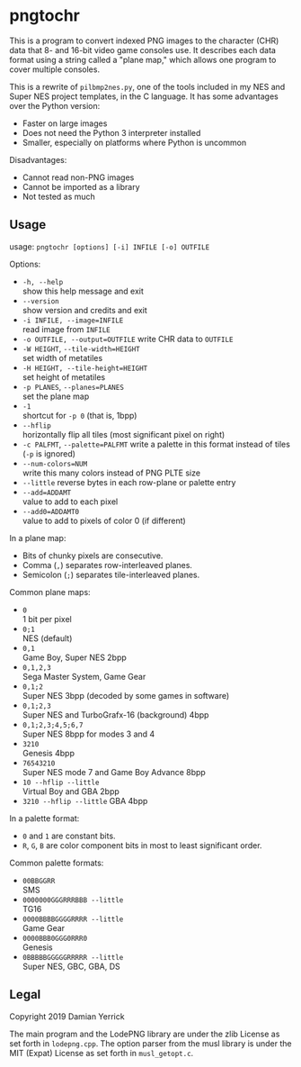 pngtochr
========

This is a program to convert indexed PNG images to the character
(CHR) data that 8- and 16-bit video game consoles use.  It describes
each data format using a string called a "plane map," which allows
one program to cover multiple consoles.

This is a rewrite of `pilbmp2nes.py`, one of the tools included in
my NES and Super NES project templates, in the C language.  It has
some advantages over the Python version:

- Faster on large images
- Does not need the Python 3 interpreter installed
- Smaller, especially on platforms where Python is uncommon

Disadvantages:

- Cannot read non-PNG images
- Cannot be imported as a library
- Not tested as much

Usage
-----
usage: `pngtochr [options] [-i] INFILE [-o] OUTFILE`

Options:
- `-h, --help`  
  show this help message and exit
- `--version`  
  show version and credits and exit
- `-i INFILE, --image=INFILE`  
  read image from `INFILE`
- `-o OUTFILE, --output=OUTFILE`
  write CHR data to `OUTFILE`  
- `-W HEIGHT`, `--tile-width=HEIGHT`  
  set width of metatiles
- `-H HEIGHT, --tile-height=HEIGHT`  
  set height of metatiles
- `-p PLANES`, `--planes=PLANES`  
  set the plane map
- `-1`  
  shortcut for `-p 0` (that is, 1bpp)
- `--hflip`  
  horizontally flip all tiles (most significant pixel on right)
- `-c PALFMT`, `--palette=PALFMT`
  write a palette in this format instead of tiles (`-p` is ignored)
- `--num-colors=NUM`  
  write this many colors instead of PNG PLTE size
- `--little`
  reverse bytes in each row-plane or palette entry
- `--add=ADDAMT`  
  value to add to each pixel
- `--add0=ADDAMT0`  
  value to add to pixels of color 0 (if different)

In a plane map:
- Bits of chunky pixels are consecutive.
- Comma (`,`) separates row-interleaved planes.
- Semicolon (`;`) separates tile-interleaved planes.

Common plane maps:
- `0`  
  1 bit per pixel
- `0;1`  
  NES (default)
- `0,1`  
  Game Boy, Super NES 2bpp
- `0,1,2,3`  
  Sega Master System, Game Gear
- `0,1;2`  
  Super NES 3bpp (decoded by some games in software)
- `0,1;2,3`  
  Super NES and TurboGrafx-16 (background) 4bpp
- `0,1;2,3;4,5;6,7`  
  Super NES 8bpp for modes 3 and 4
- `3210`  
  Genesis 4bpp
- `76543210`  
  Super NES mode 7 and Game Boy Advance 8bpp
- `10 --hflip --little`  
  Virtual Boy and GBA 2bpp
- `3210 --hflip --little`
  GBA 4bpp

In a palette format:
- `0` and `1` are constant bits.
- `R`, `G`, `B` are color component bits in most to least significant order.

Common palette formats:

- `00BBGGRR`  
  SMS
- `0000000GGGRRRBBB --little`  
  TG16
- `0000BBBBGGGGRRRR --little`  
  Game Gear
- `0000BBB0GGG0RRR0`  
  Genesis
- `0BBBBBGGGGGRRRRR --little`  
  Super NES, GBC, GBA, DS


Legal
-----
Copyright 2019 Damian Yerrick

The main program and the LodePNG library are under the zlib License
as set forth in `lodepng.cpp`.  The option parser from the musl library
is under the MIT (Expat) License as set forth in `musl_getopt.c`.
